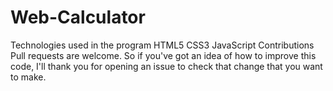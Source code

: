# Web-Calculator

Technologies used in the program
HTML5
CSS3
JavaScript
Contributions
Pull requests are welcome. So if you've got an idea of how to improve this code, I'll thank you for opening an issue to check that change that you want to make.
